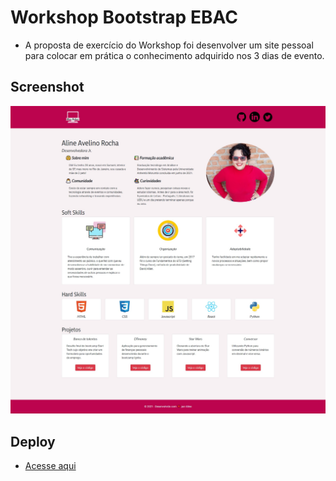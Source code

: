 # Workshop Bootstrap EBAC

- A proposta de exercício do Workshop foi desenvolver um site pessoal para colocar em prática o conhecimento adquirido nos 3 dias de evento.

## Screenshot
<div> 
  <img src="./images/screenshot.png" alt="Site de Aline Avelino" />
</div>

## Deploy
- [Acesse aqui](https://lineavelino.github.io/workshop-bootstrap/)

